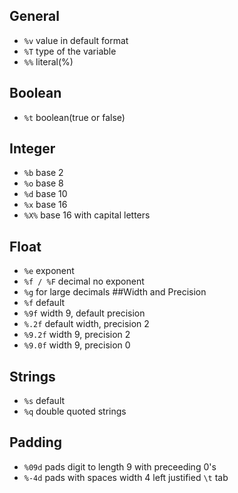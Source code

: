 ## General
- `%v` value in default format
- `%T` type of the variable
- `%%` literal(%)
## Boolean
- `%t` boolean(true or false)
## Integer
- `%b` base 2
- `%o` base 8
- `%d` base 10
- `%x` base 16
- `%X%` base 16 with capital letters
## Float
- `%e` exponent
- `%f / %F` decimal no exponent
- `%g` for large decimals
##Width and Precision
- `%f` default
- `%9f` width 9, default precision
- `%.2f` default width, precision 2
- `%9.2f` width 9, precision 2
-  `%9.0f` width 9, precision 0
## Strings
- `%s` default
- `%q` double quoted strings
## Padding
- `%09d` pads digit to length 9 with preceeding 0's
- `%-4d` pads with spaces width 4 left justified
`\t` tab
